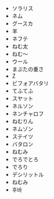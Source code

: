* ソラリス
* ネム
* グースカ
* 羊
* ネフテ
* ねむ太
* ねむ〜
* ウール
* まぶたの重さ
* Z
* ビフォアバタリ
* てふてふ
* スヤット
* ネルソン
* ネンチャロフ
* ねむりん
* ネムゾン
* ステイツ
* バタロン
* ねむみ
* でろでとろ
* でろり
* デシリットル
* ねむみ
* 후바

